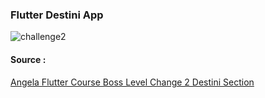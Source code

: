 ### Flutter Destini App

![challenge2](https://user-images.githubusercontent.com/25854605/84583788-5dcce500-ae05-11ea-8618-4f8aa6d547f4.gif)


#### Source : 
[Angela Flutter Course Boss Level Change 2 Destini Section ](https://www.udemy.com/course/flutter-bootcamp-with-dart "Angela Flutter Course Quizzler Section")
